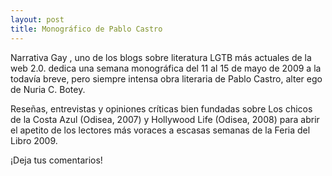 ```yaml
---
layout: post
title: Monográfico de Pablo Castro
---
```


Narrativa Gay , uno de los blogs sobre literatura LGTB más actuales de la web 2.0. dedica una semana monográfica del 11 al 15 de mayo de 2009 a la todavía breve, pero siempre intensa obra literaria de Pablo Castro, alter ego de Nuria C. Botey.

Reseñas, entrevistas y opiniones críticas bien fundadas sobre Los chicos de la Costa Azul (Odisea, 2007) y Hollywood Life (Odisea, 2008) para abrir el apetito de los lectores más voraces a escasas semanas de la Feria del Libro 2009.

¡Deja tus comentarios!

